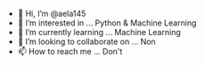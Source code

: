 - 👋 Hi, I’m @aela145
- 👀 I’m interested in ... Python & Machine Learning
- 🌱 I’m currently learning ... Machine Learning
- 💞️ I’m looking to collaborate on ... Non
- 📫 How to reach me ... Don't

<!---
aela145/aela145 is a ✨ special ✨ repository because its `README.md` (this file) appears on your GitHub profile.
You can click the Preview link to take a look at your changes.
--->
